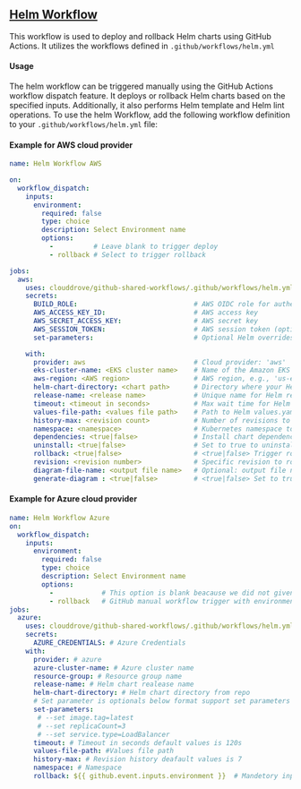 ## [Helm Workflow](https://github.com/clouddrove/github-shared-workflows/blob/master/.github/workflows/helm.yml)

This workflow is used to deploy and rollback Helm charts using GitHub Actions. It utilizes the workflows defined in `.github/workflows/helm.yml`

#### Usage
The helm workflow can be triggered manually using the GitHub Actions workflow dispatch feature. It deploys or rollback Helm charts based on the specified inputs. Additionally, it also performs Helm template and Helm lint operations.
To use the helm Workflow, add the following workflow definition to your `.github/workflows/helm.yml` file:

#### Example for AWS cloud provider

```yaml
name: Helm Workflow AWS

on:
  workflow_dispatch:
    inputs:
      environment:
        required: false 
        type: choice
        description: Select Environment name
        options:
          -          # Leave blank to trigger deploy
          - rollback # Select to trigger rollback

jobs:
  aws:
    uses: clouddrove/github-shared-workflows/.github/workflows/helm.yml@master
    secrets:
      BUILD_ROLE:                             # AWS OIDC role for authentication
      AWS_ACCESS_KEY_ID:                      # AWS access key
      AWS_SECRET_ACCESS_KEY:                  # AWS secret key
      AWS_SESSION_TOKEN:                      # AWS session token (optional)
      set-parameters:                         # Optional Helm overrides, e.g., --set image.tag=latest

    with:
      provider: aws                           # Cloud provider: 'aws'
      eks-cluster-name: <EKS cluster name>    # Name of the Amazon EKS cluster
      aws-region: <AWS region>                # AWS region, e.g., 'us-east-1'
      helm-chart-directory: <chart path>      # Directory where your Helm chart is located
      release-name: <release name>            # Unique name for Helm release
      timeout: <timeout in seconds>           # Max wait time for Helm operations, e.g., '600s'
      values-file-path: <values file path>    # Path to Helm values.yaml file
      history-max: <revision count>           # Number of revisions to retain in history
      namespace: <namespace>                  # Kubernetes namespace to deploy into
      dependencies: <true|false>              # Install chart dependencies (true/false)
      uninstall: <true|false>                 # Set to true to uninstall the release
      rollback: <true|false>                  # <true|false> Trigger rollback to previous revision (true/false)
      revision: <revision number>             # Specific revision to roll back to
      diagram-file-name: <output file name>   # Optional: output file name for KubeDiagram PNG
      generate-diagram : <true|false>         # <true|false> Set to true to generate a visual KubeDiagram from Helm templates

```

#### Example for Azure cloud provider


```yaml
name: Helm Workflow Azure
on:
  workflow_dispatch:
    inputs:
      environment:
        required: false 
        type: choice
        description: Select Environment name
        options:
          -            # This option is blank beacause we did not given name to helm deploy or you can give this name eg. deploy
          - rollback   # GitHub manual workflow trigger with environment selection for rollback
jobs:
  azure:
    uses: clouddrove/github-shared-workflows/.github/workflows/helm.yml@master
    secrets:
      AZURE_CREDENTIALS: # Azure Credentials
    with:
      provider: # azure
      azure-cluster-name: # Azure cluster name
      resource-group: # Resource group name
      release-name: # Helm chart realease name
      helm-chart-directory: # Helm chart directory from repo
      # Set parameter is optionals below format support set parameters
      set-parameters:
       # --set image.tag=latest
       # --set replicaCount=3
       # --set service.type=LoadBalancer
      timeout: # Timeout in seconds default values is 120s
      values-file-path: #Values file path
      history-max: # Revision history deafault values is 7
      namespace: # Namespace 
      rollback: ${{ github.event.inputs.environment }}  # Mandetory input do not change this 
```
